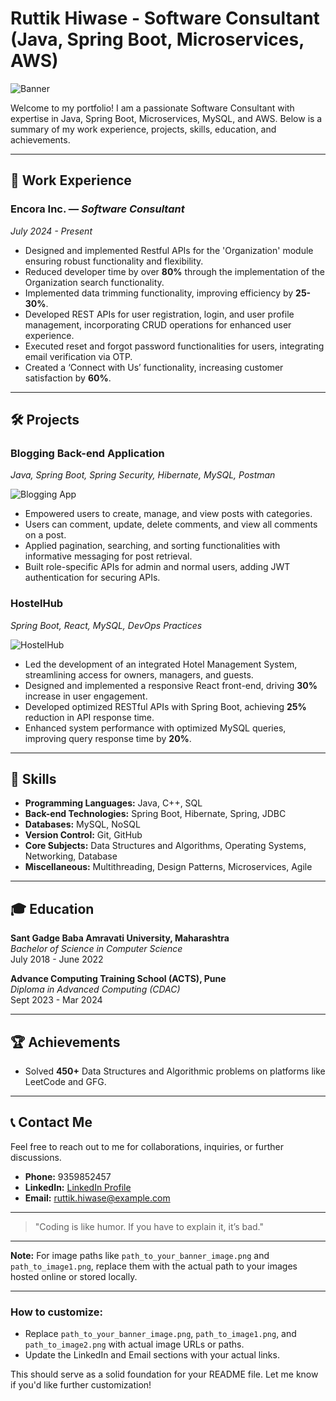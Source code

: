 # Ruttik Hiwase - Software Consultant (Java, Spring Boot, Microservices, AWS)

![Banner](path_to_your_banner_image.png)

Welcome to my portfolio! I am a passionate Software Consultant with expertise in Java, Spring Boot, Microservices, MySQL, and AWS. Below is a summary of my work experience, projects, skills, education, and achievements.

---

## 🚀 Work Experience

### **Encora Inc.** — *Software Consultant*  
*July 2024 - Present*

- Designed and implemented Restful APIs for the 'Organization' module ensuring robust functionality and flexibility.
- Reduced developer time by over **80%** through the implementation of the Organization search functionality.
- Implemented data trimming functionality, improving efficiency by **25-30%**.
- Developed REST APIs for user registration, login, and user profile management, incorporating CRUD operations for enhanced user experience.
- Executed reset and forgot password functionalities for users, integrating email verification via OTP.
- Created a ‘Connect with Us’ functionality, increasing customer satisfaction by **60%**.

---

## 🛠 Projects

### **Blogging Back-end Application**  
*Java, Spring Boot, Spring Security, Hibernate, MySQL, Postman*

![Blogging App](path_to_image1.png)

- Empowered users to create, manage, and view posts with categories.
- Users can comment, update, delete comments, and view all comments on a post.
- Applied pagination, searching, and sorting functionalities with informative messaging for post retrieval.
- Built role-specific APIs for admin and normal users, adding JWT authentication for securing APIs.

### **HostelHub**  
*Spring Boot, React, MySQL, DevOps Practices*

![HostelHub](path_to_image2.png)

- Led the development of an integrated Hotel Management System, streamlining access for owners, managers, and guests.
- Designed and implemented a responsive React front-end, driving **30%** increase in user engagement.
- Developed optimized RESTful APIs with Spring Boot, achieving **25%** reduction in API response time.
- Enhanced system performance with optimized MySQL queries, improving query response time by **20%**.

---

## 🧠 Skills

- **Programming Languages:** Java, C++, SQL
- **Back-end Technologies:** Spring Boot, Hibernate, Spring, JDBC
- **Databases:** MySQL, NoSQL
- **Version Control:** Git, GitHub
- **Core Subjects:** Data Structures and Algorithms, Operating Systems, Networking, Database
- **Miscellaneous:** Multithreading, Design Patterns, Microservices, Agile

---

## 🎓 Education

**Sant Gadge Baba Amravati University, Maharashtra**  
*Bachelor of Science in Computer Science*  
July 2018 - June 2022

**Advance Computing Training School (ACTS), Pune**  
*Diploma in Advanced Computing (CDAC)*  
Sept 2023 - Mar 2024

---

## 🏆 Achievements

- Solved **450+** Data Structures and Algorithmic problems on platforms like LeetCode and GFG.

---

## 📞 Contact Me

Feel free to reach out to me for collaborations, inquiries, or further discussions.

- **Phone:** 9359852457
- **LinkedIn:** [LinkedIn Profile](https://www.linkedin.com/in/ruttik-hiwase-185671214)
- **Email:** ruttik.hiwase@example.com

---

> "Coding is like humor. If you have to explain it, it’s bad."

---

**Note:** For image paths like `path_to_your_banner_image.png` and `path_to_image1.png`, replace them with the actual path to your images hosted online or stored locally.

---

### How to customize:
- Replace `path_to_your_banner_image.png`, `path_to_image1.png`, and `path_to_image2.png` with actual image URLs or paths.
- Update the LinkedIn and Email sections with your actual links.

This should serve as a solid foundation for your README file. Let me know if you'd like further customization!

